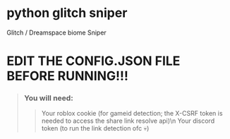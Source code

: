 # python glitch sniper 
Glitch / Dreamspace biome Sniper 

# EDIT THE CONFIG.JSON FILE BEFORE RUNNING!!!
> ### You will need: 
>> Your roblox cookie (for gameid detection; the X-CSRF token is needed to access the share link resolve api)\n
>> Your discord token (to run the link detection ofc 💀)
